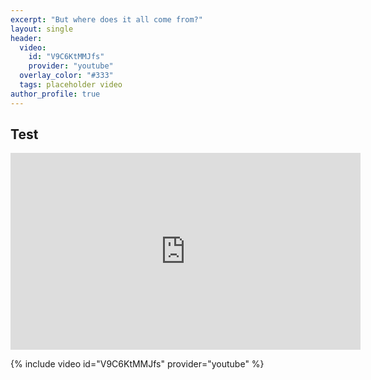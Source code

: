 ```yaml
---
excerpt: "But where does it all come from?"
layout: single
header:
  video:
    id: "V9C6KtMMJfs"
    provider: "youtube"
  overlay_color: "#333"
  tags: placeholder video
author_profile: true
---
```

## Test
<iframe width="560" height="315" src="https://www.youtube.com/embed/V9C6KtMMJfs" title="YouTube video player" frameborder="0" allow="accelerometer; autoplay; clipboard-write; encrypted-media; gyroscope; picture-in-picture" allowfullscreen></iframe>

{% include video id="V9C6KtMMJfs" provider="youtube" %}